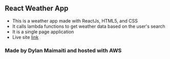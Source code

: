 ## React Weather App
- This is a weather app made with ReactJs, HTML5, and CSS
- It calls lambda functions to get weather data based on the user's search
- It is a single page application
- Live site [link](https://production.d29mx314v559x5.amplifyapp.com/)

### Made by Dylan Maimaiti and hosted with AWS